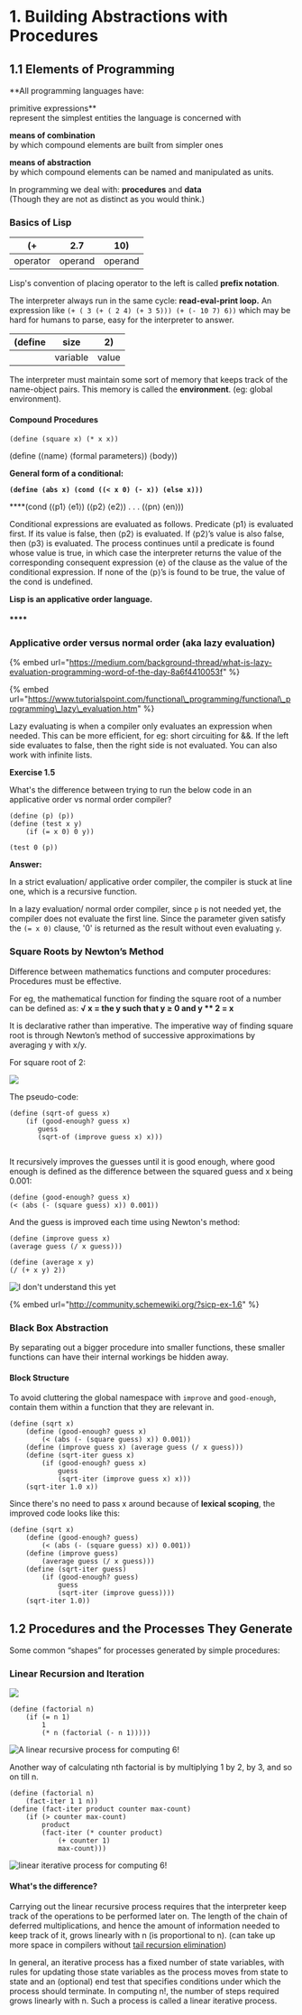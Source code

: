 # 1. Building Abstractions with Procedures

## 1.1 Elements of Programming

**All programming languages have:  
  
primitive expressions**  
represent the simplest entities the language is concerned with  
  
**means of combination**  
by which compound elements are built from simpler ones   
  
**means of abstraction**  
 by which compound elements can be named and manipulated as units.  
  
In programming we deal with: **procedures** and **data**  
\(Though they are not as distinct as you would think.\)  
  


### Basics of Lisp

| \(+  | 2.7  | 10\) |
| :---: | :---: | :---: |
| operator | operand | operand |

Lisp's convention of placing operator to the left is called **prefix notation**.

The interpreter always run in the same cycle: **read-eval-print loop.** An expression like `(+ ( 3 (+ ( 2 4) (+ 3 5))) (+ (- 10 7) 6))` which may be hard for humans to parse, easy for the interpreter to answer.



| \(define  | size  | 2\) |
| :---: | :---: | :---: |
|  | variable | value |

The interpreter must maintain some sort of memory that keeps track of the name-object pairs. This memory is called the **environment**. \(eg: global environment\). 



#### Compound Procedures

`(define (square x) (* x x))`

\(define \(⟨name⟩ ⟨formal parameters⟩\) ⟨body⟩\)

  
  
**General form of a conditional:** 

**`(define (abs x) (cond ((< x 0) (- x)) (else x)))`**  
  
****\(cond \(⟨p1⟩ ⟨e1⟩\) \(⟨p2⟩ ⟨e2⟩\) . . . \(⟨pn⟩ ⟨en⟩\)\)

Conditional expressions are evaluated as follows. Predicate ⟨p1⟩ is evaluated first. If its value is false, then ⟨p2⟩ is evaluated. If ⟨p2⟩’s value is also false, then ⟨p3⟩ is evaluated. The process continues until a predicate is found whose value is true, in which case the interpreter returns the value of the corresponding consequent expression ⟨e⟩ of the clause as the value of the conditional expression. If none of the ⟨p⟩’s is found to be true, the value of the cond is undefined.   
  
**Lisp is an applicative order language.**

#### \*\*\*\*

###  Applicative order versus normal order \(aka lazy evaluation\)

{% embed url="https://medium.com/background-thread/what-is-lazy-evaluation-programming-word-of-the-day-8a6f4410053f" %}

{% embed url="https://www.tutorialspoint.com/functional\_programming/functional\_programming\_lazy\_evaluation.htm" %}

Lazy evaluating is when a compiler only evaluates an expression when needed. This can be more efficient, for eg: short circuiting for &&. If the left side evaluates to false, then the right side is not evaluated. You can also work with infinite lists.



**Exercise 1.5**

What's the difference between trying to run the below code in an applicative order vs normal order compiler?

```text
(define (p) (p))
(define (test x y)
    (if (= x 0) 0 y))

(test 0 (p))
```

**Answer:**

In a strict evaluation/ applicative order compiler, the compiler is stuck at line one, which is a recursive function.   
  
In a lazy evaluation/ normal order compiler, since `p` is not needed yet, the compiler does not evaluate the first line. Since the parameter given satisfy the `(= x 0)` clause, '0' is returned as the result without even evaluating `y`.

### 

### Square Roots by Newton’s Method

Difference between mathematics functions and computer procedures: Procedures must be effective.

For eg, the mathematical function for finding the square root of a number can be defined as: **√ x = the y such that y ≥ 0 and y \*\* 2 = x**  
  
It is declarative rather than imperative. The imperative way of finding square root is through Newton’s method of successive approximations by averaging y with x/y.

For square root of 2:

![](../../.gitbook/assets/screenshot-2020-01-02-at-5.01.47-pm.png)

The pseudo-code:

```text
(define (sqrt-of guess x)
    (if (good-enough? guess x)
       guess
       (sqrt-of (improve guess x) x)))
    
```

It recursively improves the guesses until it is good enough, where good enough is defined as the difference between the squared guess and x being 0.001: 

```text
(define (good-enough? guess x)
(< (abs (- (square guess) x)) 0.001))
```

And the guess is improved each time using Newton's method:

```text
(define (improve guess x)
(average guess (/ x guess)))

(define (average x y)
(/ (+ x y) 2))
```

![I don&apos;t understand this yet](../../.gitbook/assets/screenshot-2020-01-02-at-6.10.53-pm.png)

{% embed url="http://community.schemewiki.org/?sicp-ex-1.6" %}



### Black Box Abstraction

By separating out a bigger procedure into smaller functions, these smaller functions can have their internal workings be hidden away.

#### Block Structure

To avoid cluttering the global namespace with `improve` and `good-enough`, contain them within a function that they are relevant in.

```text
(define (sqrt x)
    (define (good-enough? guess x)
        (< (abs (- (square guess) x)) 0.001))
    (define (improve guess x) (average guess (/ x guess)))
    (define (sqrt-iter guess x)
        (if (good-enough? guess x)
            guess
            (sqrt-iter (improve guess x) x)))
    (sqrt-iter 1.0 x))
```

Since there's no need to pass x around because of **lexical scoping**, the improved code looks like this:

```text
(define (sqrt x)
    (define (good-enough? guess)
        (< (abs (- (square guess) x)) 0.001))
    (define (improve guess)
        (average guess (/ x guess)))
    (define (sqrt-iter guess)
        (if (good-enough? guess)
            guess
            (sqrt-iter (improve guess))))
    (sqrt-iter 1.0))
```

## 1.2 Procedures and the Processes They Generate

Some common “shapes” for processes generated by simple procedures:

### Linear Recursion and Iteration

![](../../.gitbook/assets/screenshot-2020-01-03-at-12.27.29-pm.png)

```text
(define (factorial n)
    (if (= n 1)
        1
        (* n (factorial (- n 1)))))
```

![A linear recursive process for computing 6!](../../.gitbook/assets/screenshot-2020-01-03-at-12.28.27-pm.png)

Another way of calculating nth factorial is by multiplying 1 by 2, by 3, and so on till n.

```text
(define (factorial n)
    (fact-iter 1 1 n))
(define (fact-iter product counter max-count)
    (if (> counter max-count)
        product
        (fact-iter (* counter product)
            (+ counter 1)
            max-count)))
```

![ linear iterative process for computing 6!](../../.gitbook/assets/screenshot-2020-01-03-at-12.31.40-pm.png)

#### What's the difference?

Carrying out the linear recursive process requires that the interpreter keep track of the operations to be performed later on. The length of the chain of deferred multiplications, and hence the amount of information needed to keep track of it, grows linearly with n \(is proportional to n\). \(can take up more space in compilers without [tail recursion elimination](https://stackoverflow.com/questions/1240539/what-is-tail-recursion-elimination)\)

In general, an iterative process has a fixed number of state variables, with rules for updating those state variables as the process moves from state to state and an \(optional\) end test that specifies conditions under which the process should terminate. In computing n!, the number of steps required grows linearly with n. Such a process is called a linear iterative process.



